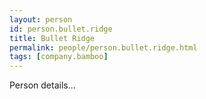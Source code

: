 ```yaml
---
layout: person
id: person.bullet.ridge
title: Bullet Ridge
permalink: people/person.bullet.ridge.html
tags: [company.bamboo]
---
```


Person details...